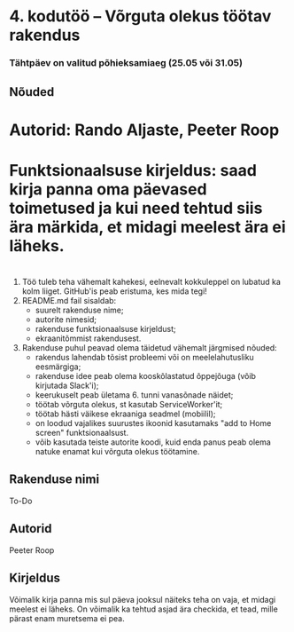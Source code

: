 # 4. kodutöö – Võrguta olekus töötav rakendus

### Tähtpäev on valitud põhieksamiaeg (25.05 või 31.05)

## Nõuded

#
# Autorid: Rando Aljaste, Peeter Roop
# Funktsionaalsuse kirjeldus: saad kirja panna oma päevased toimetused ja kui need tehtud siis ära märkida, et midagi meelest ära ei läheks.
# 

1. Töö tuleb teha vähemalt kahekesi, eelnevalt kokkuleppel on lubatud ka kolm liiget. GitHub'is peab eristuma, kes mida tegi!
1. README.md fail sisaldab:
    * suurelt rakenduse nime; 
    * autorite nimesid; 
    * rakenduse funktsionaalsuse kirjeldust;
    * ekraanitõmmist rakendusest.
1. Rakenduse puhul peavad olema täidetud vähemalt järgmised nõuded:
    * rakendus lahendab tõsist probleemi või on meelelahutusliku eesmärgiga; 
    * rakenduse idee peab olema kooskõlastatud õppejõuga (võib kirjutada Slack'i); 
    * keerukuselt peab ületama 6. tunni vanasõnade näidet; 
    * töötab võrguta olekus, st kasutab ServiceWorker'it;
    * töötab hästi väikese ekraaniga seadmel (mobiilil);  
    * on loodud vajalikes suurustes ikoonid kasutamaks "add to Home screen" funktsionaalsust.
    * võib kasutada teiste autorite koodi, kuid enda panus peab olema natuke enamat kui võrguta olekus töötamine. 
    
## Rakenduse nimi
To-Do

## Autorid
Peeter Roop

## Kirjeldus
Võimalik kirja panna mis sul päeva jooksul näiteks teha on vaja, et midagi meelest ei läheks. On võimalik ka tehtud asjad ära checkida, et tead, mille pärast enam muretsema ei pea.
